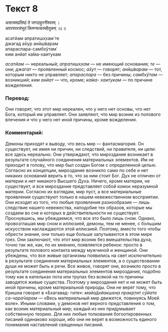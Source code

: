 # Текст 8

असत्यमप्रतिष्ठं ते जगदाहुरनीश्वरम् ।  
अपरस्परसंभूतं किमन्यत्कामहैतुकम् ॥८॥

асатйам апратишх̣хам̇ те  
джагад а̄хур анӣш́варам  
апараспара-самбхӯтам̇  
ким анйат ка̄ма-хаитукам

_асатйам_ — нереальный; _апратишх̣хам_ — не имеющий основания; _те_ — они; _джагат_ — проявленный космос; _а̄хут̣_ — говорят; _анӣш́варам_ — тот, которым никто не управляет; _апараспара_ — без причины; _самбхӯтам_ — возникший; _ким анйат_ — что, кроме; _ка̄ма- хаитукам_ — по причине вожделения.

### Перевод:

Они говорят, что этот мир нереален, что у него нет основы, что нет Бога, который им управляет. Они заявляют, что мир возник из полового влечения и что у него нет иной причины, кроме вожделения.

### Комментарий:

Демоны приходят к выводу, что весь мир — фантасмагория. Он существует, не имея ни причин, ни следствий, ни правителя, ни цели: все здесь нереально. Они утверждают, что мироздание возникает в результате случайного соединения материальных элементов. Им не приходит в голову, что мир был создан Богом с определенной целью. Согласно их концепции, мироздание возникло само по себе и нет никаких оснований верить в то, что за ним стоит Бог. Дух не отличен от материи и нет никакого Высшего Духа. Ничего, кроме материи, не существует, и все мироздание представляет собой комок неразумной материи. Согласно их взглядам, мир пуст, а все материальные проявления существуют только в нашем невежественном восприятии. Они исходят из того, что любые проявления разнообразия — лишь следствие нашего невежества, наподобие тех образов, которые мы создаем во сне и которых в действительности не существует. Проснувшись, мы убеждаемся, что все это было лишь сном. Однако, провозглашая мир сном и иллюзией, демоны, тем не менее, с большим искусством наслаждаются этой иллюзией. Поэтому, вместо того чтобы обрести знание, они только еще больше запутываются в этом мире грез. Они заключают, что этот мир возник без вмешательства духа, точно так же, как, по их мнению, появляется ребенок: просто в результате полового контакта между мужчиной и женщиной. Они убеждены, что все живые организмы появились на свет исключительно в результате соединения материальных элементов, а о существовании души не может быть и речи. Все живое, говорят они, возникло просто в результате соединения материальных элементов мироздания, подобно тому как в капельках пота или трупах без всякой на то причины заводятся живые существа. Поэтому у мироздания нет и не может быть иной причины, кроме материальной природы. Они не верят тому, что Кришна говорит в «Бхагавад- гите»: _майа̄дхйакшен̣а пракр̣тит̣ сӯйате са-чара̄чарам_ — «Весь материальный мир движется, повинуясь Моей воле». Иными словами, у демонов нет верного представления о том, как возник материальный мир; каждый из них придумывает собственную теорию. Для них любые толкования богооткровенных писаний одинаково хороши, ибо они не верят в возможность единого понимания наставлений священных писаний.